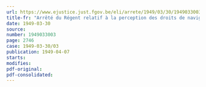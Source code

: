 ```yaml
---
url: https://www.ejustice.just.fgov.be/eli/arrete/1949/03/30/1949033003/justel
title-fr: "Arrêté du Régent relatif à la perception des droits de navigation et de redevances sur le canal de Bruxelles au Rupel et au port de Bruxelles"
date: 1949-03-30
source:
number: 1949033003
page: 2746
case: 1949-03-30/03
publication: 1949-04-07
starts:
modifies:
pdf-original:
pdf-consolidated:
---
```


